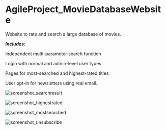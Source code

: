 # AgileProject_MovieDatabaseWebsite
Website to rate and search a large database of movies. 

***Includes:***

Independent multi-parameter search function

Login with normal and admin-level user types

Pages for most-searched and highest-rated titles

User opt-in for newsletters using real email.

![screenshot_searchresult](https://user-images.githubusercontent.com/97016612/147925390-526a866c-b13d-4b29-9f2a-c07c736b8321.png)

![screenshot_highestrated](https://user-images.githubusercontent.com/97016612/147925535-fca1b57b-592d-4c0c-a909-07e034025919.png)

![screenshot_mostsearched](https://user-images.githubusercontent.com/97016612/147925562-0cce5e43-3f0e-47dd-a00a-bf5669f4133b.png)

![screenshot_unsubscribe](https://user-images.githubusercontent.com/97016612/147925576-5759e426-f55e-4f4f-a768-8da1fa87238a.png)

